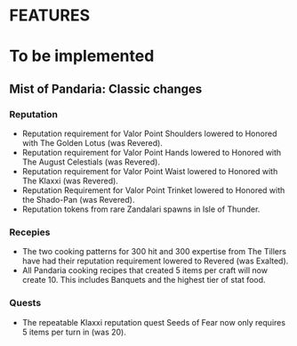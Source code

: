 # FEATURES
# To be implemented
## Mist of Pandaria: Classic changes
### Reputation
* Reputation requirement for Valor Point Shoulders lowered to Honored with The Golden Lotus (was Revered).
* Reputation requirement for Valor Point Hands lowered to Honored with The August Celestials (was Revered).
* Reputation requirement for Valor Point Waist lowered to Honored with The Klaxxi (was Revered).
* Reputation Requirement for Valor Point Trinket lowered to Honored with the Shado-Pan (was Revered).
* Reputation tokens from rare Zandalari spawns in Isle of Thunder.

### Recepies
* The two cooking patterns for 300 hit and 300 expertise from The Tillers have had their reputation requirement lowered to Revered (was Exalted).
* All Pandaria cooking recipes that created 5 items per craft will now create 10. This includes Banquets and the highest tier of stat food.

### Quests
* The repeatable Klaxxi reputation quest Seeds of Fear now only requires 5 items per turn in (was 20).
